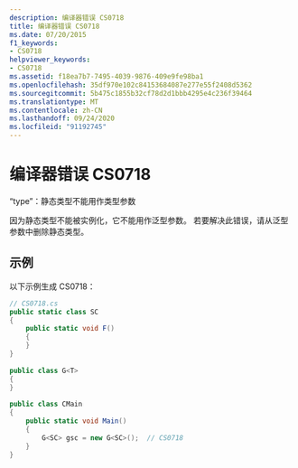 ```yaml
---
description: 编译器错误 CS0718
title: 编译器错误 CS0718
ms.date: 07/20/2015
f1_keywords:
- CS0718
helpviewer_keywords:
- CS0718
ms.assetid: f18ea7b7-7495-4039-9876-409e9fe98ba1
ms.openlocfilehash: 35df970e102c84153684087e277e55f2408d5362
ms.sourcegitcommit: 5b475c1855b32cf78d2d1bbb4295e4c236f39464
ms.translationtype: MT
ms.contentlocale: zh-CN
ms.lasthandoff: 09/24/2020
ms.locfileid: "91192745"
---
```

# <a name="compiler-error-cs0718"></a>编译器错误 CS0718

“type”：静态类型不能用作类型参数  
  
 因为静态类型不能被实例化，它不能用作泛型参数。 若要解决此错误，请从泛型参数中删除静态类型。  
  
## <a name="example"></a>示例  

 以下示例生成 CS0718：  
  
```csharp  
// CS0718.cs  
public static class SC  
{  
    public static void F()  
    {  
    }  
}  
  
public class G<T>  
{  
}  
  
public class CMain  
{  
    public static void Main()  
    {  
        G<SC> gsc = new G<SC>();  // CS0718  
    }  
}  
```
